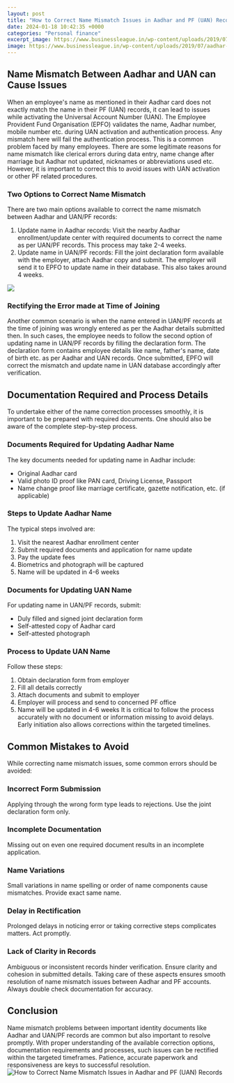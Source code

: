 ```yaml
---
layout: post
title: "How to Correct Name Mismatch Issues in Aadhar and PF (UAN) Records"
date: 2024-01-18 10:42:35 +0000
categories: "Personal finance"
excerpt_image: https://www.businessleague.in/wp-content/uploads/2019/07/aadhar-pan.jpg
image: https://www.businessleague.in/wp-content/uploads/2019/07/aadhar-pan.jpg
---
```


## Name Mismatch Between Aadhar and UAN can Cause Issues
When an employee's name as mentioned in their Aadhar card does not exactly match the name in their PF (UAN) records, it can lead to issues while activating the Universal Account Number (UAN). The Employee Provident Fund Organisation (EPFO) validates the name, Aadhar number, mobile number etc. during UAN activation and authentication process. Any mismatch here will fail the authentication process. 
This is a common problem faced by many employees. There are some legitimate reasons for name mismatch like clerical errors during data entry, name change after marriage but Aadhar not updated, nicknames or abbreviations used etc. However, it is important to correct this to avoid issues with UAN activation or other PF related procedures.
### Two Options to Correct Name Mismatch
There are two main options available to correct the name mismatch between Aadhar and UAN/PF records:
1. Update name in Aadhar records: Visit the nearby Aadhar enrollment/update center with required documents to correct the name as per UAN/PF records. This process may take 2-4 weeks. 
2. Update name in UAN/PF records: Fill the joint declaration form available with the employer, attach Aadhar copy and submit. The employer will send it to EPFO to update name in their database. This also takes around 4 weeks.

![](https://www.paisabazaar.com/wp-content/uploads/2018/05/how-to-resolve-aadhaar-pan-mismatch.png)
### Rectifying the Error made at Time of Joining
Another common scenario is when the name entered in UAN/PF records at the time of joining was wrongly entered as per the Aadhar details submitted then. In such cases, the employee needs to follow the second option of updating name in UAN/PF records by filling the declaration form.
The declaration form contains employee details like name, father's name, date of birth etc. as per Aadhar and UAN records. Once submitted, EPFO will correct the mismatch and update name in UAN database accordingly after verification.
## Documentation Required and Process Details
To undertake either of the name correction processes smoothly, it is important to be prepared with required documents. One should also be aware of the complete step-by-step process.
### Documents Required for Updating Aadhar Name 
The key documents needed for updating name in Aadhar include:
- Original Aadhar card 
- Valid photo ID proof like PAN card, Driving License, Passport
- Name change proof like marriage certificate, gazette notification, etc. (if applicable)
### Steps to Update Aadhar Name
The typical steps involved are:
1. Visit the nearest Aadhar enrollment center 
2. Submit required documents and application for name update
3. Pay the update fees 
4. Biometrics and photograph will be captured
5. Name will be updated in 4-6 weeks
### Documents for Updating UAN Name
For updating name in UAN/PF records, submit:  
- Duly filled and signed joint declaration form  
- Self-attested copy of Aadhar card
- Self-attested photograph
### Process to Update UAN Name
Follow these steps:
1. Obtain declaration form from employer
2. Fill all details correctly 
3. Attach documents and submit to employer
4. Employer will process and send to concerned PF office  
5. Name will be updated in 4-6 weeks
It is critical to follow the process accurately with no document or information missing to avoid delays. Early initiation also allows corrections within the targeted timelines.
## Common Mistakes to Avoid  
While correcting name mismatch issues, some common errors should be avoided:
### Incorrect Form Submission  
Applying through the wrong form type leads to rejections. Use the joint declaration form only.
### Incomplete Documentation
Missing out on even one required document results in an incomplete application. 
### Name Variations 
Small variations in name spelling or order of name components cause mismatches. Provide exact same name.  
### Delay in Rectification
Prolonged delays in noticing error or taking corrective steps complicates matters. Act promptly.
### Lack of Clarity in Records
Ambiguous or inconsistent records hinder verification. Ensure clarity and cohesion in submitted details.
Taking care of these aspects ensures smooth resolution of name mismatch issues between Aadhar and PF accounts. Always double check documentation for accuracy.
## Conclusion
Name mismatch problems between important identity documents like Aadhar and UAN/PF records are common but also important to resolve promptly. With proper understanding of the available correction options, documentation requirements and processes, such issues can be rectified within the targeted timeframes. Patience, accurate paperwork and responsiveness are keys to successful resolution.
![How to Correct Name Mismatch Issues in Aadhar and PF (UAN) Records](https://www.businessleague.in/wp-content/uploads/2019/07/aadhar-pan.jpg)